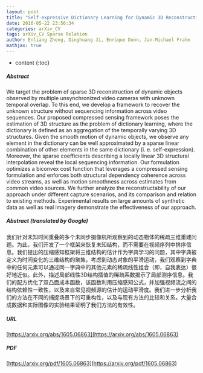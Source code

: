 ```yaml
---
layout: post
title: "Self-expressive Dictionary Learning for Dynamic 3D Reconstruction"
date: 2016-05-22 23:56:34
categories: arXiv_CV
tags: arXiv_CV Sparse Relation
author: Enliang Zheng, Dinghuang Ji, Enrique Dunn, Jan-Michael Frahm
mathjax: true
---
```


* content
{:toc}

##### Abstract
We target the problem of sparse 3D reconstruction of dynamic objects observed by multiple unsynchronized video cameras with unknown temporal overlap. To this end, we develop a framework to recover the unknown structure without sequencing information across video sequences. Our proposed compressed sensing framework poses the estimation of 3D structure as the problem of dictionary learning, where the dictionary is defined as an aggregation of the temporally varying 3D structures. Given the smooth motion of dynamic objects, we observe any element in the dictionary can be well approximated by a sparse linear combination of other elements in the same dictionary (i. e. self-expression). Moreover, the sparse coefficients describing a locally linear 3D structural interpolation reveal the local sequencing information. Our formulation optimizes a biconvex cost function that leverages a compressed sensing formulation and enforces both structural dependency coherence across video streams, as well as motion smoothness across estimates from common video sources. We further analyze the reconstructability of our approach under different capture scenarios, and its comparison and relation to existing methods. Experimental results on large amounts of synthetic data as well as real imagery demonstrate the effectiveness of our approach.

##### Abstract (translated by Google)
我们针对未知时间重叠的多个未同步摄像机所观察到的动态物体的稀疏三维重建问题。为此，我们开发了一个框架来恢复未知结构，而不需要在视频序列中排序信息。我们提出的压缩感知框架将三维结构的估计作为字典学习的问题，其中字典被定义为时间变化的三维结构的聚集。考虑到动态对象的平滑运动，我们观察到字典中的任何元素可以通过同一字典中的其他元素的稀疏线性组合（即，自我表达）很好地近似。此外，描述局部线性3D结构插值的稀疏系数揭示了局部测序信息。我们的配方优化了双凸面成本函数，该函数利用压缩感知公式，并加强视频流之间的结构依赖性一致性，以及来自常见视频源的估计的运动平滑度。我们进一步分析我们的方法在不同的捕捉场景下的可重构性，以及与现有方法的比较和关系。大量合成数据和实际图像的实验结果证明了我们方法的有效性。

##### URL
[https://arxiv.org/abs/1605.06863](https://arxiv.org/abs/1605.06863)

##### PDF
[https://arxiv.org/pdf/1605.06863](https://arxiv.org/pdf/1605.06863)

